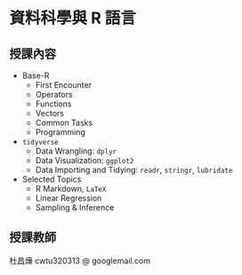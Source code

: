 # 資料科學與 R 語言

## 授課內容

* Base-R
  - First Encounter
  - Operators
  - Functions
  - Vectors
  - Common Tasks
  - Programming 
* `tidyverse` 
  - Data Wrangling: `dplyr`
  - Data Visualization: `ggplot2`
  - Data Importing and Tidying: `readr`, `stringr`, `lubridate`
* Selected Topics
  - R Markdown, `LaTeX` 
  - Linear Regression 
  - Sampling & Inference

<!--
  - Linear Regression
  - K-Means & Hierarchical Clustering
  - Principle Component Analysis 
  - Decision Trees
  - Support Vector Machine
  - Time Series Forecasting 
-->

<!--
  - Statistical Machine Learning
    * Linear Regression
    * Classification 
    * Resampling
    * Information Criteria
    * Regularization
    * Nonlinear Regression
    * Decision Trees
    * Support Vector Machine
    * Unsupervised Learning
  - Relational Database
  - Web Applications
  - Web Crawler in Action
-->

## 授課教師

杜昌燁 cwtu320313 @ googlemail.com
